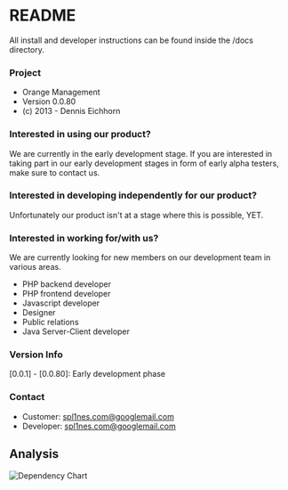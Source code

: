 # README #

All install and developer instructions can be found inside the /docs directory.

### Project ###

* Orange Management
* Version 0.0.80
* (c) 2013 - Dennis Eichhorn

### Interested in using our product? ###

We are currently in the early development stage.
If you are interested in taking part in our early development stages in form
of early alpha testers, make sure to contact us.

### Interested in developing independently for our product? ###

Unfortunately our product isn't at a stage where this is possible, YET.

### Interested in working for/with us? ###

We are currently looking for new members on our development team in various areas.

- PHP backend developer
- PHP frontend developer
- Javascript developer
- Designer
- Public relations
- Java Server-Client developer

### Version Info ###

[0.0.1] - [0.0.80]: Early development phase

### Contact ###

* Customer: spl1nes.com@googlemail.com
* Developer: spl1nes.com@googlemail.com

## Analysis ##

![Dependency Chart](https://github.com/spl1nes/Orange-Management/blob/gh-pages/images/jdependChart.svg)

